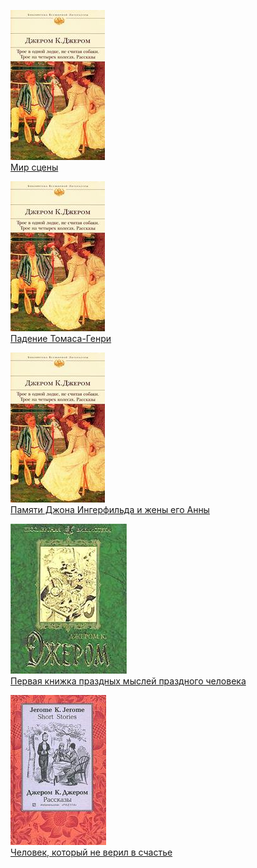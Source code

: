 ![](Мир%20сцены.jpg)  
[Мир сцены](Мир%20сцены.md)

![](Падение%20Томаса-Генpи.jpg)  
[Падение Томаса-Генpи](Падение%20Томаса-Генpи.md)

![](Памяти%20Джона%20Ингерфильда%20и%20жены%20его%20Анны.jpg)  
[Памяти Джона Ингерфильда и жены его Анны](Памяти%20Джона%20Ингерфильда%20и%20жены%20его%20Анны.md)

![](Первая%20книжка%20праздных%20мыслей%20праздного%20человека.jpg)  
[Первая книжка праздных мыслей праздного человека](Первая%20книжка%20праздных%20мыслей%20праздного%20человека.md)

![](Человек,%20который%20не%20верил%20в%20счастье.jpg)  
[Человек, который не верил в счастье](Человек,%20который%20не%20верил%20в%20счастье.md)
